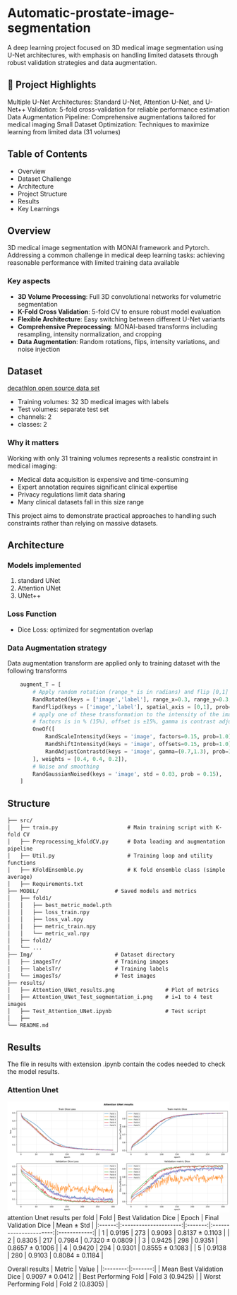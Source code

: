 # Automatic-prostate-image-segmentation
A deep learning project focused on 3D medical image segmentation using U-Net architectures, with emphasis on handling limited datasets through robust validation strategies and data augmentation.


## 🎯 Project Highlights
Multiple U-Net Architectures: Standard U-Net, Attention U-Net, and U-Net++
Validation: 5-fold cross-validation for reliable performance estimation
Data Augmentation Pipeline: Comprehensive augmentations tailored for medical imaging
Small Dataset Optimization: Techniques to maximize learning from limited data (31 volumes)

## Table of Contents
* Overview
* Dataset Challenge
* Architecture
* Project Structure
* Results
* Key Learnings

## Overview
3D medical image segmentation with MONAI framework and Pytorch. Addressing a common challenge in medical deep learning tasks: achieving reasonable performance with limited training data available

### Key aspects
* **3D Volume Processing**: Full 3D convolutional networks for volumetric segmentation
* **K-Fold Cross Validation**: 5-fold CV to ensure robust model evaluation
* **Flexible Architecture**: Easy switching between different U-Net variants
* **Comprehensive Preprocessing**: MONAI-based transforms including resampling, intensity normalization, and cropping
* **Data Augmentation**: Random rotations, flips, intensity variations, and noise injection

## Dataset
[decathlon open source data set](http://medicaldecathlon.com/)
* Training volumes: 32 3D medical images with labels
* Test volumes: separate test set
* channels: 2
* classes: 2
### Why it matters
Working with only 31 training volumes represents a realistic constraint in medical imaging:

* Medical data acquisition is expensive and time-consuming
* Expert annotation requires significant clinical expertise
* Privacy regulations limit data sharing
* Many clinical datasets fall in this size range

This project aims to demonstrate practical approaches to handling such constraints rather than relying on massive datasets.
## Architecture
### Models implemented
1. standard UNet
2. Attention UNet
3. UNet++
### Loss Function
* Dice Loss: optimized for segmentation overlap

### Data Augmentation strategy
Data augmentation transform are applied only to training dataset with the following transforms
``` python
    augment_T = [
        # Apply random rotation (range_* is in radians) and flip [0,1] = flip along x and y axes
        RandRotated(keys = ['image','label'], range_x=0.3, range_y=0.3, range_z=0.1, prob=1.0, keep_size=True, mode = ('bilinear','nearest')),
        RandFlipd(keys = ['image','label'], spatial_axis = [0,1], prob=0.5),
        # apply one of these transformation to the intensity of the image,
        # factors is in % (15%), offset is ±15%, gamma is contrast adjustment
        OneOf([
            RandScaleIntensityd(keys = 'image', factors=0.15, prob=1.0),
            RandShiftIntensityd(keys = 'image', offsets=0.15, prob=1.0),
            RandAdjustContrastd(keys = 'image', gamma=(0.7,1.3), prob=1.0)
        ], weights = [0.4, 0.4, 0.2]),
        # Noise and smoothing
        RandGaussianNoised(keys = 'image', std = 0.03, prob = 0.15),
    ]
```
## Structure
```
├── src/
│   ├── train.py                      # Main training script with K-fold CV
│   ├── Preprocessing_kfoldCV.py      # Data loading and augmentation pipeline
│   ├── Util.py                       # Training loop and utility functions
│   ├── KFoldEnsemble.py              # K fold ensemble class (simple average)
│   ├── Requirements.txt
├── MODEL/                        # Saved models and metrics
│   ├── fold1/
│   │   ├── best_metric_model.pth
│   │   ├── loss_train.npy
│   │   ├── loss_val.npy
│   │   ├── metric_train.npy
│   │   └── metric_val.npy
│   ├── fold2/
│   └── ...
├── Img/                          # Dataset directory
│   ├── imagesTr/                 # Training images
│   ├── labelsTr/                 # Training labels
│   └── imagesTs/                 # Test images
├── results/
│   ├── Attention_UNet_results.png                # Plot of metrics 
│   ├── Attention_UNet_Test_segmentation_i.png    # i=1 to 4 test images 
│   ├── Test_Attention_UNet.ipynb                 # Test script
│   ├──  
└── README.md
```
## Results
The file in results with extension .ipynb contain the codes needed to check the model results.

### Attention Unet
![AttentionUNetPlots](results/Attention_UNet_results.png)
attention Unet results per fold
| Fold | Best Validation Dice | Epoch | Final Validation Dice | Mean ± Std |
|:------:|:---------------------:|:-------:|:----------------------:|:------------:|
| 1    | 0.9195              | 273   | 0.9093               | 0.8137 ± 0.1103 |
| 2    | 0.8305              | 217   | 0.7984               | 0.7320 ± 0.0809 |
| 3    | 0.9425              | 298   | 0.9351               | 0.8657 ± 0.1006 |
| 4    | 0.9420              | 294   | 0.9301               | 0.8555 ± 0.1083 |
| 5    | 0.9138              | 280   | 0.9103               | 0.8084 ± 0.1184 |

Overall results
| Metric | Value |
|:--------:|:-------:|
| Mean Best Validation Dice | 0.9097 ± 0.0412 |
| Best Performing Fold | Fold 3 (0.9425) |
| Worst Performing Fold | Fold 2 (0.8305) |
